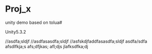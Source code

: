 # Proj_x
unity demo based on tolua# 

Unity5.3.2

//asdfa;sldjf
//asdfasasdfa;sldjf
//asfskdjfaddfasasdfa;sldjf
asdfa/sdfa
afsdlfkja;s
afs;dfjkas;
afl;djs
jlafksdfka;dj
